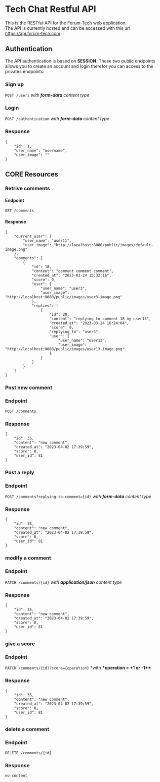 # Tech Chat Restful API

This is the RESTful API for the [Forum-Tech](https://exemple.com) web application.  
The API is currently hosted and can be accessed with this url https://api.forum-tech.com.

## Authentication

The API authentication is based on **SESSION**. These two public endpoints allows you to create an account and login therefor you can access to the privates endpoints.

### Sign up

`POST /users` _with ***form-data*** content type_

### Login

`POST /authentication` _with ***form-data*** content type_

### Response

    {
        "id": 1,
        "user_name": "username",
        "user_image": ""
    }

## CORE Resources

### Retrive comments

#### Endpoint

`GET /comments`

#### Response

    {
        "current_user": {
            "user_name": "user11",
            "user_image": "http://localhost:8080/public/images/default-image.png"
        },
        "comments": [
            {
                "id": 18,
                "content": "comment comment comment",
                "created_at": "2023-03-24 15:32:16",
                "score": 0,
                "user": {
                    "user_name": "user3",
                    "user_image": "http://localhost:8080/public/images/user3-image.png"
                },
                "replies": [
                    {
                        "id": 20,
                        "content": "replying to comment 18 by user13",
                        "created_at": "2023-03-24 16:24:04",
                        "score": 0,
                        "replying_to": "user3",
                        "user": {
                            "user_name": "user13",
                            "user_image": "http://localhost:8080/public/images/user13-image.png"
                        }
                    }
                ]
            }
        ]
    }

### Post new comment

### Endpoint

`POST /comments`

### Response

    {
        "id": 35,
        "content": "new comment",
        "created_at": "2023-04-02 17:39:59",
        "score": 0,
        "user_id": 81
    }

### Post a reply

### Endpoint

`POST /comments?replying-to-comment={id}` _with ***form-data*** content type_

### Response

    {
        "id": 35,
        "content": "new comment",
        "created_at": "2023-04-02 17:39:59",
        "score": 0,
        "user_id": 81
    }

### modify a comment

### Endpoint

`PATCH /comments/{id}` _with ***application/json*** content type_

### Response

    {
        "id": 35,
        "content": "new comment",
        "created_at": "2023-04-02 17:39:59",
        "score": 0,
        "user_id": 81
    }

### give a score

### Endpoint

`PATCH /comments/{id}?score={operation}` \*with **\*operation = +1 or -1\*\***

### Response

    {
        "id": 35,
        "content": "new comment",
        "created_at": "2023-04-02 17:39:59",
        "score": 0,
        "user_id": 81
    }

### delete a comment

### Endpoint

`DELETE /comments/{id}`

### Response

    no-content
